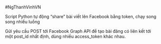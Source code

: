 #NgThanhVinhVN 

Script Python tự động “share” bài viết lên Facebook bằng token, chạy song song nhiều luồng

Gửi yêu cầu POST tới Facebook Graph API để tạo bài đăng có liên kết tới một post_id nhất định, dùng nhiều access_token khác nhau.
